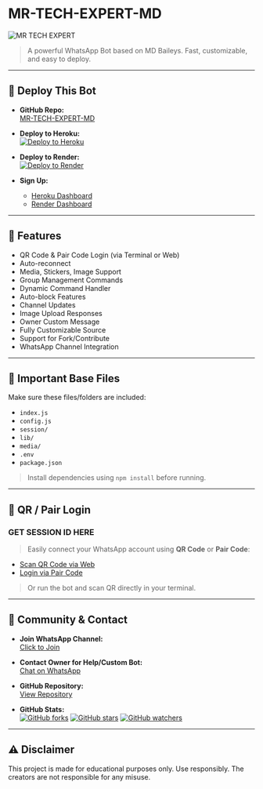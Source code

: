 # MR-TECH-EXPERT-MD

![MR TECH EXPERT](https://files.catbox.moe/lh5v4o.jpg)

> A powerful WhatsApp Bot based on MD Baileys. Fast, customizable, and easy to deploy.

---

## 🚀 Deploy This Bot

- **GitHub Repo:**  
  [MR-TECH-EXPERT-MD](https://github.com/MR-DIGITAL007/MR-TECH-EXPERT-MD)

- **Deploy to Heroku:**  
  [![Deploy to Heroku](https://www.herokucdn.com/deploy/button.svg)](https://dashboard.heroku.com/new)

- **Deploy to Render:**  
  [![Deploy to Render](https://render.com/images/deploy-to-render-button.svg)](https://dashboard.render.com/)

- **Sign Up:**
  - [Heroku Dashboard](https://dashboard.heroku.com/signup)
  - [Render Dashboard](https://dashboard.render.com/register)

---

## 🧰 Features

- QR Code & Pair Code Login (via Terminal or Web)  
- Auto-reconnect  
- Media, Stickers, Image Support  
- Group Management Commands  
- Dynamic Command Handler  
- Auto-block Features  
- Channel Updates  
- Image Upload Responses  
- Owner Custom Message  
- Fully Customizable Source  
- Support for Fork/Contribute  
- WhatsApp Channel Integration  

---

## 📁 Important Base Files

Make sure these files/folders are included:

- `index.js`  
- `config.js`  
- `session/`  
- `lib/`  
- `media/`  
- `.env`  
- `package.json`

> Install dependencies using `npm install` before running.

---

## 🔐 QR / Pair Login

### GET SESSION ID HERE

> Easily connect your WhatsApp account using **QR Code** or **Pair Code**:

- [Scan QR Code via Web](https://qr.andbad.host)  
- [Login via Pair Code](https://pair.andbad.host)

> Or run the bot and scan QR directly in your terminal.

---

## 📡 Community & Contact

- **Join WhatsApp Channel:**  
  [Click to Join](https://whatsapp.com/channel/0029VbA1jdkDp2QAvGIIrL0m)

- **Contact Owner for Help/Custom Bot:**  
  [Chat on WhatsApp](https://wa.me/message/7WVPYSU7TGH6H1)

- **GitHub Repository:**  
  [View Repository](https://github.com/MR-DIGITAL007/MR-TECH-EXPERT-MD)

- **GitHub Stats:**  
  [![GitHub forks](https://img.shields.io/github/forks/MR-DIGITAL007/MR-TECH-EXPERT-MD?style=social)](https://github.com/MR-DIGITAL007/MR-TECH-EXPERT-MD/fork)
  [![GitHub stars](https://img.shields.io/github/stars/MR-DIGITAL007/MR-TECH-EXPERT-MD?style=social)](https://github.com/MR-DIGITAL007/MR-TECH-EXPERT-MD/stargazers)
  [![GitHub watchers](https://img.shields.io/github/watchers/MR-DIGITAL007/MR-TECH-EXPERT-MD?style=social)](https://github.com/MR-DIGITAL007/MR-TECH-EXPERT-MD/watchers)

---

## ⚠️ Disclaimer

This project is made for educational purposes only. Use responsibly. The creators are not responsible for any misuse.
